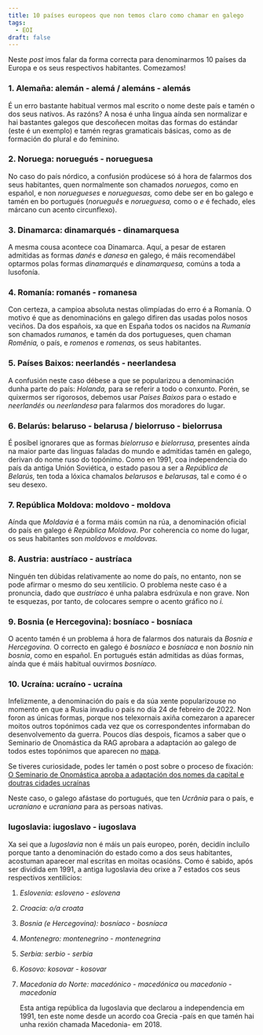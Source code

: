 ```yaml
---
title: 10 países europeos que non temos claro como chamar en galego
tags:
  - EOI
draft: false
---
```

Neste *post* imos falar da forma correcta para denominarmos 10 países da Europa e os seus respectivos habitantes. Comezamos!

### 1. Alemaña: alemán - alemá / alemáns - alemás

É un erro bastante habitual vermos mal escrito o nome deste país e tamén o dos seus nativos. As razóns? A nosa é unha lingua aínda sen normalizar e hai bastantes galegos que descoñecen moitas das formas do estándar (este é un exemplo) e tamén regras gramaticais básicas, como as de formación do plural e do feminino.

### 2. Noruega: noruegués - norueguesa

No caso do país nórdico, a confusión prodúcese só á hora de falarmos dos seus habitantes, quen normalmente son chamados *noruegos,* como en español, e non *noruegueses* e *norueguesas,* como debe ser en bo galego e tamén en bo portugués (*norueguês* e *norueguesa,* como o *e* é fechado, eles márcano cun acento circunflexo).

### 3. Dinamarca: dinamarqués - dinamarquesa

A mesma cousa acontece coa Dinamarca. Aquí, a pesar de estaren admitidas as formas *danés* e *danesa* en galego, é máis recomendábel optarmos polas formas *dinamarqués* e *dinamarquesa,* comúns a toda a lusofonía.

### 4. Romanía: romanés - romanesa

Con certeza, a campioa absoluta nestas olimpíadas do erro é a Romanía. O motivo é que as denominacións en galego difiren das usadas polos nosos veciños. Da dos españois, xa que en España todos os nacidos na *Rumanía* son chamados *rumanos,* e tamén da dos portugueses, quen chaman *Romênia,* o país, e *romenos* e *romenas,* os seus habitantes.

### 5. Países Baixos: neerlandés - neerlandesa

A confusión neste caso débese a que se popularizou a denominación dunha parte do país: *Holanda,* para se referir a todo o conxunto. Porén, se quixermos ser rigorosos, debemos usar *Países Baixos* para o estado e *neerlandés* ou *neerlandesa* para falarmos dos moradores do lugar.

### 6. Belarús: belaruso - belarusa / bielorruso - bielorrusa

É posíbel ignorares que as formas *bielorruso* e *bielorrusa,* presentes aínda na maior parte das linguas faladas do mundo e admitidas tamén en galego, derivan do nome ruso do topónimo. Como en 1991, coa independencia do país da antiga Unión Soviética, o estado pasou a ser a *República de Belarús,* ten toda a lóxica chamalos *belarusos* e *belarusas,* tal e como é o seu desexo.

### 7. República Moldova: moldovo - moldova

Aínda que *Moldavia* é a forma máis común na rúa, a denominación oficial do país en galego é *República Moldova*. Por coherencia co nome do lugar, os seus habitantes son *moldovos* e *moldovas.*

### 8. Austria: austríaco - austríaca

Ninguén ten dúbidas relativamente ao nome do país, no entanto, non se pode afirmar o mesmo do seu xentilicio. O problema neste caso é a pronuncia, dado que *austríaco* é unha palabra esdrúxula e non grave. Non te esquezas, por tanto, de colocares sempre o acento gráfico no *i.*

### 9. Bosnia (e Hercegovina): bosníaco - bosníaca

O acento tamén é un problema á hora de falarmos dos naturais da *Bosnia e Hercegovina.* O correcto en galego é *bosníaco* e *bosníaca* e non *bosnio* nin *bosnia*, como en español. En portugués están admitidas as dúas formas, aínda que é máis habitual ouvirmos *bosníaco.*

### 10. Ucraína: ucraíno - ucraína

Infelizmente, a denominación do país e da súa xente popularizouse no momento en que a Rusia invadiu o país no día 24 de febreiro de 2022. Non foron as únicas formas, porque nos telexornais axiña comezaron a aparecer moitos outros topónimos cada vez que os correspondentes informaban do desenvolvemento da guerra. Poucos días despois, ficamos a saber que o Seminario de Onomástica da RAG aprobara a adaptación ao galego de todos estes topónimos que aparecen no [mapa](https://academia.gal/documents/35271/437915/2022.03.08_01_01.jpg/61e8b461-4dd3-a7dc-9258-e881b462e542).

Se tiveres curiosidade, podes ler tamén o post sobre o proceso de fixación: [O Seminario de Onomástica aproba a adaptación dos nomes da capital e doutras cidades ucraínas](https://academia.gal/-/o-seminario-de-onom-c3-a1stica-aproba-a-adaptaci-c3-b3n-dos-nomes-da-capital-e-doutras-cidades-ucra-c3-adnas)

Neste caso, o galego afástase do portugués, que ten *Ucrânia* para o país, e *ucraniano* e *ucraniana* para as persoas nativas.

### Iugoslavia: iugoslavo - iugoslava

Xa sei que a *Iugoslavia* non é máis un país europeo, porén, decidín incluílo porque tanto a denominación do estado como a dos seus habitantes, acostuman aparecer mal escritas en moitas ocasións. Como é sabido, após ser dividida em 1991, a antiga Iugoslavia deu orixe a 7 estados cos seus respectivos xentilicios:

1. *Eslovenia: esloveno - eslovena*
2. *Croacia: o/a croata*
3. *Bosnia (e Hercegovina): bosníaco - bosníaca*
4. *Montenegro: montenegrino - montenegrina*
5. *Serbia: serbio - serbia*
6. *Kosovo: kosovar - kosovar*
7. *Macedonia do Norte: macedónico - macedónica* ou *macedonio - macedonia*

   Esta antiga república da Iugoslavia que declarou a independencia em 1991, ten este nome desde un acordo coa Grecia -país en que tamén hai unha rexión chamada Macedonia- em 2018.